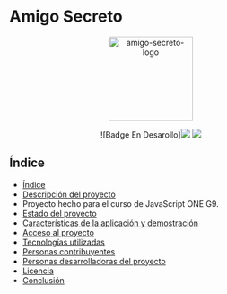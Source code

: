 # Amigo Secreto
<p align="center">
  <img width="150" height="150" alt="amigo-secreto-logo" src="https://github.com/user-attachments/assets/1a40af81-9e01-4ff1-bbaf-a628250819fa" />
</p>
<p align="center">
  ![Badge En Desarollo]<img src="https://img.shields.io/badge/Estado-En%20Desarrollo-purple">
  <img src="https://img.shields.io/badge/Fecha%20de%20lanzamiento-Agosto%202025-orange">
</p>

## Índice

- [Índice](#índice)
- [Descripción del proyecto](#descripción-del-proyecto)
- Proyecto hecho para el curso de JavaScript ONE G9.
- [Estado del proyecto](#estado-del-proyecto)
- [Características de la aplicación y demostración](#características-de-la-aplicación-y-demostración)
- [Acceso al proyecto](#acceso-al-proyecto)
- [Tecnologías utilizadas](#tecnologías-utilizadas)
- [Personas contribuyentes](#personas-contribuyentes)
- [Personas desarrolladoras del proyecto](#personas-desarrolladoras-del-proyecto)
- [Licencia](#licencia)
- [Conclusión](#conclusión)

